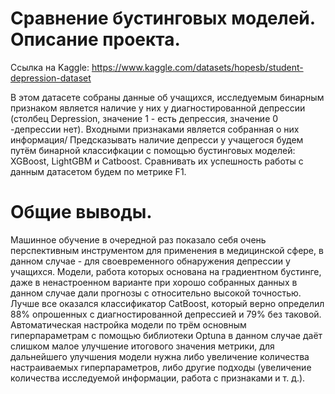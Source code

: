 # Сравнение бустинговых моделей. Описание проекта.

Ссылка на Kaggle: https://www.kaggle.com/datasets/hopesb/student-depression-dataset

В этом датасете собраны данные об учащихся, исследуемым бинарным признаком является наличие у них у диагностированной депрессии (столбец Depression, значение 1 - есть депрессия, значение 0 -депрессии нет). Входными признаками является собранная о них информация/
Предсказывать наличие депресси у учащегося будем путём бинарной классифкации с помощью бустинговых моделей: XGBoost, LightGBM и Catboost. Сравнивать их успешность работы с данным датасетом будем по метрике F1.

# Общие выводы.

Машинное обучение в очередной раз показало себя очень перспективным инструментом для применения в медицинской сфере, в данном случае - для своевременного обнаружения депрессии у учащихся. Модели, работа которых основана на градиентном бустинге, даже в ненастроенном варианте при хорошо собранных данных в данном случае дали прогнозы с относительно высокой точностью. Лучше все оказался классификатор CatBoost, который верно определил 88% опрошенных с диагностированной депрессией и 79% без таковой. Автоматическая настройка модели по трём основным гиперпараметрам с помощью библиотеки Optuna в данном случае даёт слишком малое улучшение итогового значения метрики, для дальнейшего улучшения модели нужна либо увеличение количества настраиваемых гиперпараметров,
  либо другие подходы (увеличение количества исследуемой информации, работа с признаками и т. д.).                                           
